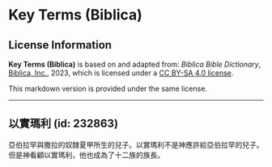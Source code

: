 # Key Terms (Biblica)

## License Information

**Key Terms (Biblica)** is based on and adapted from: _Biblica Bible Dictionary_, [Biblica, Inc.](https://www.biblica.com/), 2023, which is licensed under a [CC BY-SA 4.0 license](https://creativecommons.org/licenses/by-sa/4.0/legalcode.en).

This markdown version is provided under the same license.



--------------------------------

## 以實瑪利 (id: 232863)

亞伯拉罕與撒拉的奴隸夏甲所生的兒子。以實瑪利不是神應許給亞伯拉罕的兒子。但是神看顧以實瑪利，他也成為了十二族的族長。


